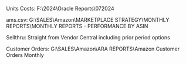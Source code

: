 Units Costs: 
F:\2024\Oracle Reports\072024

ams.csv:
G:\SALES\Amazon\MARKETPLACE STRATEGY\MONTHLY REPORTS\MONTHLY REPORTS - PERFORMANCE BY ASIN

Sellthru:
Straight from Vendor Central including prior period options

Customer Orders:
G:\SALES\Amazon\ARA REPORTS\Amazon Customer Orders Monthly